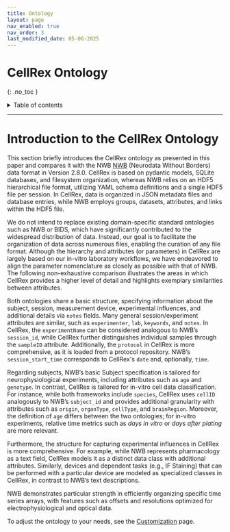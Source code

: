 ```yaml
---
title: Ontology
layout: page
nav_enabled: true
nav_order: 3
last_modified_date: 05-06-2025
---
```



# CellRex Ontology
{: .no_toc }

<details closed markdown="block">
  <summary>
    Table of contents
  </summary>
  {: .text-delta }
- TOC
{:toc}
</details>

-----

# Introduction to the CellRex Ontology

This section briefly introduces the CellRex ontology as presented in this paper and compares it with the NWB [NWB](https://nwb-schema.readthedocs.io/en/stable/format.html) (Neurodata Without Borders) data format in Version 2.8.0. CellRex is based on pydantic models, SQLite databases, and filesystem organization, whereas NWB relies on an HDF5 hierarchical file format, utilizing YAML schema definitions and a single HDF5 file per session. In CellRex, data is organized in JSON metadata files and database entries, while NWB employs groups, datasets, attributes, and links within the HDF5 file.

We do not intend to replace existing domain-specific standard ontologies such as NWB or BIDS, which have significantly contributed to the widespread distribution of data. Instead, our goal is to facilitate the organization of data across numerous files, enabling the curation of any file format. Although the hierarchy and attributes (or parameters) in CellRex are largely based on our in-vitro laboratory workflows, we have endeavored to align the parameter nomenclature as closely as possible with that of NWB. The following non-exhaustive comparison illustrates the areas in which CellRex provides a higher level of detail and highlights exemplary similarities between attributes.

Both ontologies share a basic structure, specifying information about the subject, session, measurement device, experimental influences, and additional details via `notes` fields. Many general session/experiment attributes are similar, such as `experimenter`, `lab`, `keywords`, and `notes`. In CellRex, the `experimentName` can be considered analogous to NWB’s `session_id`, while CellRex further distinguishes individual samples through the `sampleID` attribute. Additionally, the `protocol` in CellRex is more comprehensive, as it is loaded from a protocol repository. NWB’s `session_start_time` corresponds to CellRex's `date` and, optionally, `time`.

Regarding subjects, NWB’s basic Subject specification is tailored for neurophysiological experiments, including attributes such as `age` and `genotype`. In contrast, CellRex is tailored for in-vitro cell data classification. For instance, while both frameworks include `species`, CellRex uses `cellID` analogously to NWB’s `subject_id` and provides additional granularity with attributes such as `origin`, `organType`, `cellType`, and `brainRegion`. Moreover, the definition of `age` differs between the two ontologies; for in-vitro experiments, relative time metrics such as *days in vitro* or *days after plating* are more relevant.

Furthermore, the structure for capturing experimental influences in CellRex is more comprehensive. For example, while NWB represents pharmacology as a text field, CellRex models it as a distinct data class with additional attributes. Similarly, devices and dependent tasks (e.g., IF Staining) that can be performed with a particular device are modeled as specialized classes in CellRex, in contrast to NWB’s text descriptions.

NWB demonstrates particular strength in efficiently organizing specific time series arrays, with features such as offsets and resolutions optimized for electrophysiological and optical data.

To adjust the ontology to your needs, see the [Customization](customization) page.